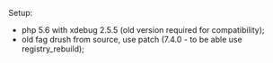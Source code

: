 Setup:
 - php 5.6 with xdebug 2.5.5 (old version required for compatibility);
 - old fag drush from source, use patch (7.4.0 - to be able use registry_rebuild);
